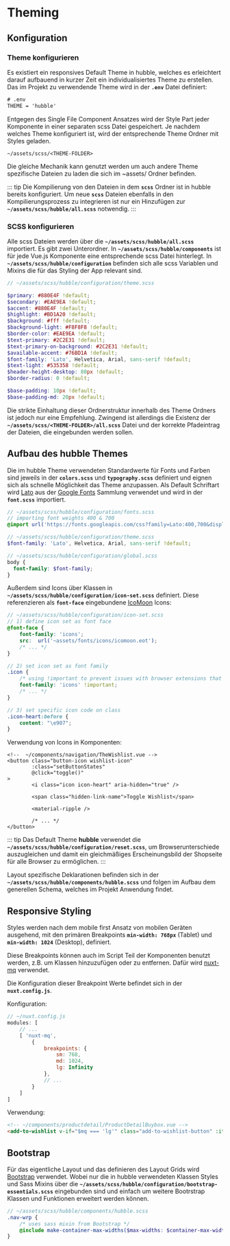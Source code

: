 # Theming

## Konfiguration   

### Theme konfigurieren 

Es existiert ein responsives Default Theme in hubble, welches es erleichtert darauf aufbauend in kurzer Zeit
ein individualisiertes Theme zu erstellen.
Das im Projekt zu verwendende Theme wird in der __`.env`__ Datei definiert:
``` txt
# .env
THEME = 'hubble'
```

Entgegen des Single File Component Ansatzes wird der Style Part jeder Komponente in einer separaten scss Datei gespeichert. 
Je nachdem welches Theme konfiguriert ist, wird der entsprechende Theme Ordner mit Styles geladen.

```
~/assets/scss/<THEME-FOLDER>
```

Die gleiche Mechanik kann genutzt werden um auch andere Theme spezifische Dateien zu laden die sich im ~assets/ Ordner befinden. 

::: tip
Die Kompilierung von den Dateien in dem __`scss`__ Ordner ist in hubble bereits konfiguriert. 
Um neue __`scss`__ Dateien ebenfalls in den Kompilierungsprozess zu integrieren
ist nur ein Hinzufügen zur __`~/assets/scss/hubble/all.scss`__ notwendig.
:::

### SCSS konfigurieren 

Alle scss Dateien werden über die __`~/assets/scss/hubble/all.scss`__ importiert. 
Es gibt zwei Unterordner. In __`~/assets/scss/hubble/components`__ ist für jede Vue.js Komponente eine entsprechende scss Datei hinterlegt.
In __`~/assets/scss/hubble/configuration`__ befinden sich alle scss Variablen und Mixins die für das Styling der App relevant sind. 

``` scss
// ~/assets/scss/hubble/configuration/theme.scss

$primary: #880E4F !default;
$secondary: #EAE9EA !default;
$accent: #880E4F !default;
$highlight: #BD1A20 !default;
$background: #fff !default;
$background-light: #F8F8F8 !default;
$border-color: #EAE9EA !default;
$text-primary: #2C2E31 !default;
$text-primary-on-background: #2C2E31 !default;
$available-accent: #76BD1A !default;
$font-family: 'Lato', Helvetica, Arial, sans-serif !default;
$text-light: #535358 !default;
$header-height-desktop: 80px !default;
$border-radius: 0 !default;

$base-padding: 10px !default;
$base-padding-md: 20px !default;

```


Die strikte Einhaltung dieser Ordnerstruktur innerhalb des Theme Ordners ist jedoch nur eine Empfehlung. Zwingend ist allerdings die 
Existenz der __`~/assets/scss/<THEME-FOLDER>/all.scss`__ Datei und der korrekte Pfadeintrag der Dateien, die eingebunden werden sollen.


## Aufbau des hubble Themes

Die im hubble Theme verwendeten Standardwerte für Fonts und Farben sind jeweils in der __`colors.scss`__ und 
__`typography.scss`__ definiert und eignen sich als schnelle Möglichkeit das Theme anzupassen.
Als Default Schriftart wird [Lato](https://fonts.google.com/specimen/Lato) aus der [Google Fonts](https://fonts.google.com/)
Sammlung verwendet und wird in der __`font.scss`__ importiert.

``` scss
// ~/assets/scss/hubble/configuration/fonts.scss
// importing font weights 400 & 700 
@import url('https://fonts.googleapis.com/css?family=Lato:400,700&display=swap');
```

``` scss
// ~/assets/scss/hubble/configuration/theme.scss
$font-family: 'Lato', Helvetica, Arial, sans-serif !default;
```

``` scss
// ~/assets/scss/hubble/configuration/global.scss
body {
  font-family: $font-family;
}
```

Außerdem sind Icons über Klassen in __`~/assets/scss/hubble/configuration/icon-set.scss`__ definiert. Diese referenzieren
als __`font-face`__ eingebundene [IcoMoon](https://icomoon.io/) Icons:

``` scss
// ~/assets/scss/hubble/configuration/icon-set.scss
// 1) define icon set as font face
@font-face {
    font-family: 'icons';
    src:  url('~assets/fonts/icons/icomoon.eot');
    /* ... */
}

// 2) set icon set as font family
.icon {
    /* using !important to prevent issues with browser extensions that change fonts */
    font-family: 'icons' !important;
    /* ... */
}

// 3) set specific icon code on class
.icon-heart:before {
    content: "\e907";
}
```

Verwendung von Icons in Komponenten:
``` html{6}
<!--  ~/components/navigation/TheWishlist.vue -->
<button class="button-icon wishlist-icon"
        :class="setButtonStates"
        @click="toggle()"
>
        <i class="icon icon-heart" aria-hidden="true" />

        <span class="hidden-link-name">Toggle Wishlist</span>

        <material-ripple />

        /* ... */
</button>
```

::: tip
Das Default Theme __hubble__ verwendet die __`~/assets/scss/hubble/configuration/reset.scss`__, um Browserunterschiede
auszugleichen und damit ein gleichmäßiges Erscheinungsbild der Shopseite für alle Browser zu ermöglichen.
:::

Layout spezifische Deklarationen befinden sich in der __`~/assets/scss/hubble/components/hubble.scss`__ und folgen 
im Aufbau dem generellen Schema, welches im Projekt Anwendung findet.

## Responsive Styling 

Styles werden nach dem mobile first Ansatz von mobilen Geräten ausgehend, mit den primären Breakpoints __`min-width: 768px`__ (Tablet) 
und __`min-width: 1024`__ (Desktop), definiert. 

Diese Breakpoints können auch im Script Teil der Komponenten benutzt werden, z.B. um Klassen hinzuzufügen oder zu entfernen.
Dafür wird [nuxt-mq](https://www.npmjs.com/package/nuxt-mq) verwendet. 

Die Konfiguration dieser Breakpoint Werte befindet sich in der __`nuxt.config.js`__.

Konfiguration:
``` js
// ~/nuxt.config.js
modules: [
    // ...
    [ 'nuxt-mq',
        {
            breakpoints: {
                sm: 768,
                md: 1024,
                lg: Infinity
            },
            // ...
        }
    ]
]
```

Verwendung:
``` html
<!-- ~/components/productdetail/ProductDetailBuybox.vue -->
<add-to-wishlist v-if="$mq === 'lg'" class="add-to-wishlist-button" :item="dataProduct" />
```

## Bootstrap 

Für das eigentliche Layout und das definieren des Layout Grids wird [Bootstrap](https://getbootstrap.com/) verwendet.
Wobei nur die in hubble verwendeten Klassen Styles und Sass Mixins über die __`~/assets/scss/hubble/configuration/bootstrap-essentials.scss`__ 
eingebunden sind und einfach um weitere Bootrstrap Klassen und Funktionen erweitert werden können.

``` scss
// ~/assets/scss/hubble/components/hubble.scss
.nav-wrp {
    /* uses sass mixin from Bootstrap */ 
    @include make-container-max-widths($max-widths: $container-max-widths, $breakpoints: $grid-breakpoints);
}
```

